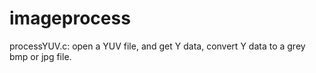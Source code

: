 # imageprocess
processYUV.c: open a YUV file, and get Y data, convert Y data to a grey bmp or jpg file.
